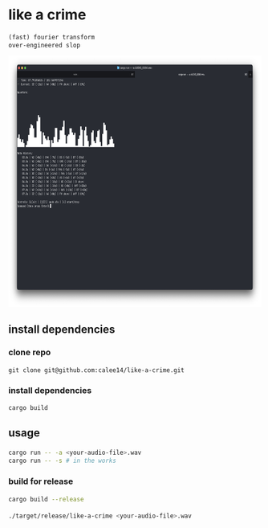 # like a crime

```pseudocode
(fast) fourier transform
over-engineered slop
```

<img src="demo.png" alt="demo image" height="500">

## install dependencies

### clone repo

```
git clone git@github.com:calee14/like-a-crime.git
```

### install dependencies

```bash
cargo build
```

## usage

```bash
cargo run -- -a <your-audio-file>.wav
cargo run -- -s # in the works 
```

### build for release

```bash
cargo build --release

./target/release/like-a-crime <your-audio-file>.wav
```
